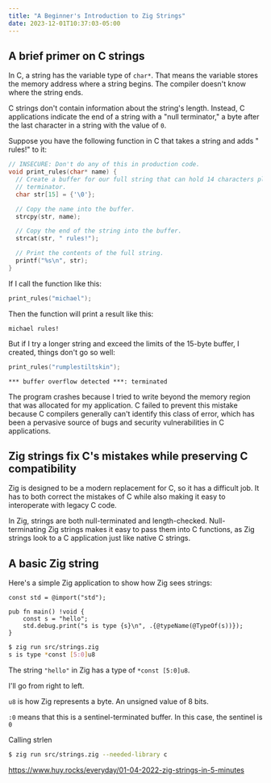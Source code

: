 ```yaml
---
title: "A Beginner's Introduction to Zig Strings"
date: 2023-12-01T10:37:03-05:00
---
```


## A brief primer on C strings

In C, a string has the variable type of `char*`. That means the variable stores the memory address where a string begins. The compiler doesn't know where the string ends.

C strings don't contain information about the string's length. Instead, C applications indicate the end of a string with a "null terminator," a byte after the last character in a string with the value of `0`.

Suppose you have the following function in C that takes a string and adds " rules!" to it:

```c
// INSECURE: Don't do any of this in production code.
void print_rules(char* name) {
  // Create a buffer for our full string that can hold 14 characters plus a null
  // terminator.
  char str[15] = {'\0'};

  // Copy the name into the buffer.
  strcpy(str, name);

  // Copy the end of the string into the buffer.
  strcat(str, " rules!");

  // Print the contents of the full string.
  printf("%s\n", str);
}
```

If I call the function like this:

```c
print_rules("michael");
```

Then the function will print a result like this:

```text
michael rules!
```

But if I try a longer string and exceed the limits of the 15-byte buffer, I created, things don't go so well:

```c
print_rules("rumplestiltskin");
```

```text
*** buffer overflow detected ***: terminated
```

The program crashes because I tried to write beyond the memory region that was allocated for my application. C failed to prevent this mistake because C compilers generally can't identify this class of error, which has been a pervasive source of bugs and security vulnerabilities in C applications.

## Zig strings fix C's mistakes while preserving C compatibility

Zig is designed to be a modern replacement for C, so it has a difficult job. It has to both correct the mistakes of C while also making it easy to interoperate with legacy C code.

In Zig, strings are both null-terminated and length-checked. Null-terminating Zig strings makes it easy to pass them into C functions, as Zig strings look to a C application just like native C strings.

## A basic Zig string

Here's a simple Zig application to show how Zig sees strings:

```zig
const std = @import("std");

pub fn main() !void {
    const s = "hello";
    std.debug.print("s is type {s}\n", .{@typeName(@TypeOf(s))});
}
```

```bash
$ zig run src/strings.zig
s is type *const [5:0]u8
```

The string `"hello"` in Zig has a type of `*const [5:0]u8`.

I'll go from right to left.

`u8` is how Zig represents a byte. An unsigned value of 8 bits.

`:0` means that this is a sentinel-terminated buffer. In this case, the sentinel is `0`

Calling strlen

```bash
$ zig run src/strings.zig --needed-library c
```

https://www.huy.rocks/everyday/01-04-2022-zig-strings-in-5-minutes
